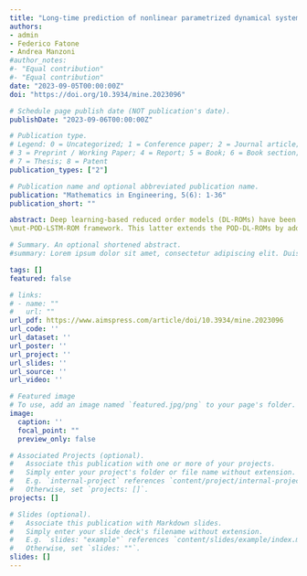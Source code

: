 ```yaml
---
title: "Long-time prediction of nonlinear parametrized dynamical systems by deep learning-based reduced order models"
authors:
- admin
- Federico Fatone
- Andrea Manzoni
#author_notes:
#- "Equal contribution"
#- "Equal contribution"
date: "2023-09-05T00:00:00Z"
doi: "https://doi.org/10.3934/mine.2023096"

# Schedule page publish date (NOT publication's date).
publishDate: "2023-09-06T00:00:00Z"

# Publication type.
# Legend: 0 = Uncategorized; 1 = Conference paper; 2 = Journal article;
# 3 = Preprint / Working Paper; 4 = Report; 5 = Book; 6 = Book section;
# 7 = Thesis; 8 = Patent
publication_types: ["2"]

# Publication name and optional abbreviated publication name.
publication: "Mathematics in Engineering, 5(6): 1-36"
publication_short: ""

abstract: Deep learning-based reduced order models (DL-ROMs) have been recently proposed to overcome common limitations shared by conventional ROMs–built, e.g., through proper orthogonal decomposition (POD)–when applied to nonlinear time-dependent parametrized PDEs. In particular, POD-DL-ROMs can achieve an extremely good efficiency in the training stage and faster than real-time performances at testing, thanks to a prior dimensionality reduction through POD and a DL-based prediction framework. Nonetheless, they share with conventional ROMs unsatisfactory performances regarding time extrapolation tasks. This work aims at taking a further step towards the use of DL algorithms for the efficient approximation of parametrized PDEs by introducing the 
\mut-POD-LSTM-ROM framework. This latter extends the POD-DL-ROMs by adding a two-fold architecture taking advantage of long short-term memory (LSTM) cells, ultimately allowing long-term prediction of complex systems' evolution, with respect to the training window, for unseen input parameter values. Numerical results show that \mut-POD-LSTM-ROMs enable the extrapolation for time windows up to 15 times larger than the training time interval, also achieving better performances at testing than POD-DL-ROMs.

# Summary. An optional shortened abstract.
#summary: Lorem ipsum dolor sit amet, consectetur adipiscing elit. Duis posuere tellus ac convallis placerat. Proin tincidunt magna sed ex sollicitudin condimentum.

tags: []
featured: false

# links:
# - name: ""
#   url: ""
url_pdf: https://www.aimspress.com/article/doi/10.3934/mine.2023096
url_code: ''
url_dataset: ''
url_poster: ''
url_project: ''
url_slides: ''
url_source: ''
url_video: ''

# Featured image
# To use, add an image named `featured.jpg/png` to your page's folder. 
image:
  caption: ''
  focal_point: ""
  preview_only: false

# Associated Projects (optional).
#   Associate this publication with one or more of your projects.
#   Simply enter your project's folder or file name without extension.
#   E.g. `internal-project` references `content/project/internal-project/index.md`.
#   Otherwise, set `projects: []`.
projects: []

# Slides (optional).
#   Associate this publication with Markdown slides.
#   Simply enter your slide deck's filename without extension.
#   E.g. `slides: "example"` references `content/slides/example/index.md`.
#   Otherwise, set `slides: ""`.
slides: []
---
```


